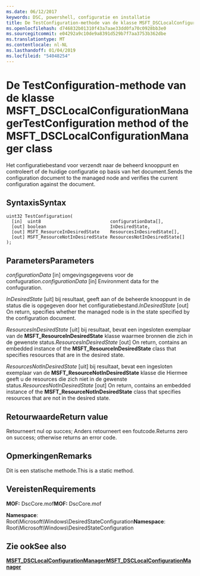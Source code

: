 ```yaml
---
ms.date: 06/12/2017
keywords: DSC, powershell, configuratie en installatie
title: De TestConfiguration-methode van de klasse MSFT_DSCLocalConfigurationManager
ms.openlocfilehash: d746832b01310f43a7aae33dd0fa70c0928bb3e0
ms.sourcegitcommit: e04292a9c10de9a8391d529b7f7aa3753b362dbe
ms.translationtype: MT
ms.contentlocale: nl-NL
ms.lasthandoff: 01/04/2019
ms.locfileid: "54048254"
---
```

# <a name="testconfiguration-method-of-the-msftdsclocalconfigurationmanager-class"></a><span data-ttu-id="f1592-103">De TestConfiguration-methode van de klasse MSFT_DSCLocalConfigurationManager</span><span class="sxs-lookup"><span data-stu-id="f1592-103">TestConfiguration method of the MSFT_DSCLocalConfigurationManager class</span></span>

<span data-ttu-id="f1592-104">Het configuratiebestand voor verzendt naar de beheerd knooppunt en controleert of de huidige configuratie op basis van het document.</span><span class="sxs-lookup"><span data-stu-id="f1592-104">Sends the configuration document to the managed node and verifies the current configuration against the document.</span></span>

## <a name="syntax"></a><span data-ttu-id="f1592-105">Syntaxis</span><span class="sxs-lookup"><span data-stu-id="f1592-105">Syntax</span></span>

```mof
uint32 TestConfiguration(
  [in]  uint8                          configurationData[],
  [out] boolean                        InDesiredState,
  [out] MSFT_ResourceInDesiredState    ResourcesInDesiredState[],
  [out] MSFT_ResourceNotInDesiredState ResourcesNotInDesiredState[]
);
```

## <a name="parameters"></a><span data-ttu-id="f1592-106">Parameters</span><span class="sxs-lookup"><span data-stu-id="f1592-106">Parameters</span></span>

<span data-ttu-id="f1592-107">*configurationData* \[in\] omgevingsgegevens voor de confuguration.</span><span class="sxs-lookup"><span data-stu-id="f1592-107">*configurationData* \[in\] Environment data for the confuguration.</span></span>

<span data-ttu-id="f1592-108">*InDesiredState* \[uit\] bij resultaat, geeft aan of de beheerde knooppunt in de status die is opgegeven door het configuratiebestand.</span><span class="sxs-lookup"><span data-stu-id="f1592-108">*InDesiredState* \[out\] On return, specifies whether the managed node is in the state specified by the configuration document.</span></span>

<span data-ttu-id="f1592-109">*ResourcesInDesiredState* \[uit\] bij resultaat, bevat een ingesloten exemplaar van de **MSFT_ResourceInDesiredState** klasse waarmee bronnen die zich in de gewenste status.</span><span class="sxs-lookup"><span data-stu-id="f1592-109">*ResourcesInDesiredState* \[out\] On return, contains an embedded instance of the **MSFT_ResourceInDesiredState** class that specifies resources that are in the desired state.</span></span>

<span data-ttu-id="f1592-110">*ResourcesNotInDesiredState* \[uit\] bij resultaat, bevat een ingesloten exemplaar van de **MSFT_ResourceNotInDesiredState** klasse die Hiermee geeft u de resources die zich niet in de gewenste status.</span><span class="sxs-lookup"><span data-stu-id="f1592-110">*ResourcesNotInDesiredState* \[out\] On return, contains an embedded instance of the **MSFT_ResourceNotInDesiredState** class that specifies resources that are not in the desired state.</span></span>

## <a name="return-value"></a><span data-ttu-id="f1592-111">Retourwaarde</span><span class="sxs-lookup"><span data-stu-id="f1592-111">Return value</span></span>

<span data-ttu-id="f1592-112">Retourneert nul op succes; Anders retourneert een foutcode.</span><span class="sxs-lookup"><span data-stu-id="f1592-112">Returns zero on success; otherwise returns an error code.</span></span>

## <a name="remarks"></a><span data-ttu-id="f1592-113">Opmerkingen</span><span class="sxs-lookup"><span data-stu-id="f1592-113">Remarks</span></span>

<span data-ttu-id="f1592-114">Dit is een statische methode.</span><span class="sxs-lookup"><span data-stu-id="f1592-114">This is a static method.</span></span>

## <a name="requirements"></a><span data-ttu-id="f1592-115">Vereisten</span><span class="sxs-lookup"><span data-stu-id="f1592-115">Requirements</span></span>

<span data-ttu-id="f1592-116">**MOF:** DscCore.mof</span><span class="sxs-lookup"><span data-stu-id="f1592-116">**MOF:** DscCore.mof</span></span>

<span data-ttu-id="f1592-117">**Namespace**: Root\Microsoft\Windows\DesiredStateConfiguration</span><span class="sxs-lookup"><span data-stu-id="f1592-117">**Namespace**: Root\Microsoft\Windows\DesiredStateConfiguration</span></span>

## <a name="see-also"></a><span data-ttu-id="f1592-118">Zie ook</span><span class="sxs-lookup"><span data-stu-id="f1592-118">See also</span></span>

[<span data-ttu-id="f1592-119">**MSFT_DSCLocalConfigurationManager**</span><span class="sxs-lookup"><span data-stu-id="f1592-119">**MSFT_DSCLocalConfigurationManager**</span></span>](msft-dsclocalconfigurationmanager.md)
